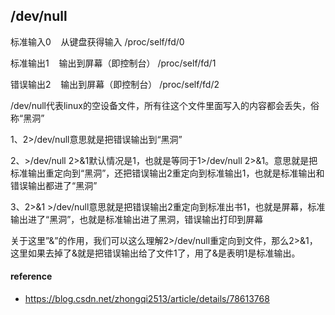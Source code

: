 

## /dev/null

标准输入0    从键盘获得输入 /proc/self/fd/0 

标准输出1    输出到屏幕（即控制台） /proc/self/fd/1 

错误输出2    输出到屏幕（即控制台） /proc/self/fd/2 

/dev/null代表linux的空设备文件，所有往这个文件里面写入的内容都会丢失，俗称“黑洞” 

  
1、2&gt;/dev/null意思就是把错误输出到“黑洞” 

2、&gt;/dev/null 2&gt;&1默认情况是1，也就是等同于1&gt;/dev/null 2&gt;&1。意思就是把标准输出重定向到“黑洞”，还把错误输出2重定向到标准输出1，也就是标准输出和错误输出都进了“黑洞” 

3、2&gt;&1 &gt;/dev/null意思就是把错误输出2重定向到标准出书1，也就是屏幕，标准输出进了“黑洞”，也就是标准输出进了黑洞，错误输出打印到屏幕 



关于这里”&”的作用，我们可以这么理解2&gt;/dev/null重定向到文件，那么2&gt;&1，这里如果去掉了&就是把错误输出给了文件1了，用了&是表明1是标准输出。

#### 

#### 

#### reference

* https://blog.csdn.net/zhongqi2513/article/details/78613768





